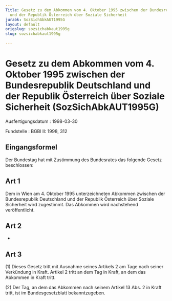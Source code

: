 ```yaml
---
Title: Gesetz zu dem Abkommen vom 4. Oktober 1995 zwischen der Bundesrepublik Deutschland
  und der Republik Österreich über Soziale Sicherheit
jurabk: SozSichAbkAUT1995G
layout: default
origslug: sozsichabkaut1995g
slug: sozsichabkaut1995g

---
```


# Gesetz zu dem Abkommen vom 4. Oktober 1995 zwischen der Bundesrepublik Deutschland und der Republik Österreich über Soziale Sicherheit (SozSichAbkAUT1995G)

Ausfertigungsdatum
:   1998-03-30

Fundstelle
:   BGBl II: 1998, 312



## Eingangsformel

Der Bundestag hat mit Zustimmung des Bundesrates das folgende Gesetz
beschlossen:


## Art 1

Dem in Wien am 4. Oktober 1995 unterzeichneten Abkommen zwischen der
Bundesrepublik Deutschland und der Republik Österreich über Soziale
Sicherheit wird zugestimmt. Das Abkommen wird nachstehend
veröffentlicht.


## Art 2

-


## Art 3

(1) Dieses Gesetz tritt mit Ausnahme seines Artikels 2 am Tage nach
seiner Verkündung in Kraft. Artikel 2 tritt an dem Tag in Kraft, an
dem das Abkommen in Kraft tritt.

(2) Der Tag, an dem das Abkommen nach seinem Artikel 13 Abs. 2 in
Kraft tritt, ist im Bundesgesetzblatt bekanntzugeben.

